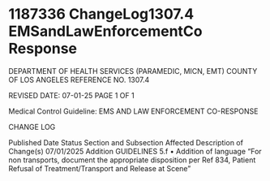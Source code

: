 # 1187336 ChangeLog1307.4 EMSandLawEnforcementCo Response

DEPARTMENT OF HEALTH SERVICES (PARAMEDIC, MICN, EMT) 
COUNTY OF LOS ANGELES REFERENCE NO. 1307.4 
 
 
REVISED DATE: 07-01-25                                                              PAGE 1 OF 1 
 
Medical Control Guideline: EMS AND LAW ENFORCEMENT CO-RESPONSE 
 
CHANGE LOG 
 
Published 
Date 
Status Section and 
Subsection Affected 
Description of Change(s) 
07/01/2025 Addition 
GUIDELINES 5.f 
• Addition of language “For non 
transports, document the 
appropriate disposition per Ref 
834, Patient Refusal of 
Treatment/Transport and 
Release at Scene”
